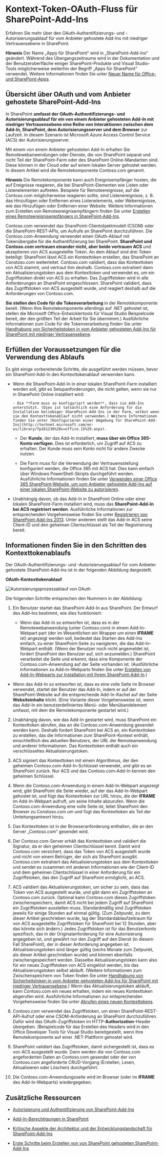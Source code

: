 # <a name="context-token-oauth-flow-for-sharepoint-add-ins"></a>Kontext-Token-OAuth-Fluss für SharePoint-Add-Ins
Erfahren Sie mehr über den OAuth-Authentifizierungs- und -Autorisierungsablauf für vom Anbieter gehostete Add-Ins mit niedriger Vertrauensebene in SharePoint.
 

 **Hinweis** Der Name „Apps für SharePoint“ wird in „SharePoint-Add-Ins“ geändert. Während des Übergangszeitraums wird in der Dokumentation und der Benutzeroberfläche einiger SharePoint-Produkte und Visual Studio-Tools möglicherweise weiterhin der Begriff „Apps für SharePoint“ verwendet. Weitere Informationen finden Sie unter [Neuer Name für Office- und SharePoint-Apps](new-name-for-apps-for-sharepoint#bk_newname).
 


## <a name="get-an-overview-of-oauth-and-sharepoint-provider-hosted-sharepoint-add-ins"></a>Übersicht über OAuth und vom Anbieter gehostete SharePoint-Add-Ins
<a name="OAuth_Actors"> </a>

In SharePoint **umfasst der OAuth-Authentifizierungs- und Autorisierungsablauf für ein von einem Anbieter gehosteten Add-In mit niedriger Vertrauensebene eine Reihe von Interaktionen zwischen dem Add-In, SharePoint, dem Autorisierungsserver und dem Browser** zur Laufzeit. In diesem Szenario ist Microsoft Azure Access Control Service (ACS) der Autorisierungsserver.
 

 
Mit einem von einem Anbieter gehosteten Add-In erhalten Sie Remotewebanwendungen oder Dienste, die von SharePoint separat und nicht Teil der SharePoint-Farm oder des SharePoint Online-Mandanten sind. Diese können in der Cloud oder auf einem lokalen Server gehostet werden. In diesem Artikel wird die Remotekomponente Contoso.com genannt.
 

 

 **Hinweis** Die Remotekomponente kann auch Ereignisempfänger hosten, die auf Ereignisse reagieren, die bei SharePoint-Elementen wie Listen oder Listenelementen auftreten. Beispiele für Remoteereignisse, auf die Contoso.com möglicherweise reagieren sollte, sind Listenereignisse, z. B. das Hinzufügen oder Entfernen eines Listenelements, oder Webereignisse, wie das Hinzufügen oder Entfernen einer Website. Weitere Informationen zum Erstellen von Remoteereignisempfängern finden Sie unter [Erstellen eines Remoteereignisempfängers in SharePoint-Add-Ins](create-a-remote-event-receiver-in-sharepoint-add-ins).
 

Contoso.com verwendet das SharePoint-Clientobjektmodell (CSOM) oder die SharePoint-REST-APIs, um Aufrufe an SharePoint durchzuführen. Die Contoso.com-Anwendung verwendet einen OAuth-Ablauf mit Tokenübergabe für die Authentifizierung bei SharePoint. **SharePoint und Contoso.com vertrauen einander nicht, aber beide vertrauen ACS** und akzeptieren von ACS ausgestellte Token. An dem Ablauf sind drei Token beteiligt: SharePoint lässt ACS ein Kontexttoken erstellen, das SharePoint an Constoso.com weiterleitet. Contoso.com validiert, dass das Kontexttoken von ACS stammt, und vertraut ihm deshalb. Contoso.com extrahiert dann ein Aktualisierungstoken aus dem Kontexttoken und verwendet es, um ein Zugriffstoken direkt von ACS zu erhalten. Das Zugriffstoken wird in alle Anforderungen an SharePoint eingeschlossen. SharePoint validiert, dass das Zugriffstoken von ACS ausgestellt wurde, und reagiert deshalb auf die Anforderungen von Contoso.com.
 

 
 **Sie stellen den Code für die Tokenverarbeitung** in der Remotekomponente bereit. (Wenn Ihre Remotekomponente allerdings auf .NET gehostet ist, stellen die Microsoft Office-Entwicklertools für Visual Studio Beispielcode bereit, der den größten Teil der Arbeit für Sie übernimmt.) Ausführliche Informationen zum Code für die Tokenverarbeitung finden Sie unter [Handhabung von Sicherheitstoken in vom Anbieter gehosteten Add-Ins für SharePoint mit niedriger Vertrauensebene](handle-security-tokens-in-provider-hosted-low-trust-sharepoint-add-ins).
 

 

## <a name="complete-the-prerequisites-for-using-the-flow"></a>Erfüllen der Voraussetzungen für die Verwendung des Ablaufs
<a name="Prerequisites"> </a>

Es gibt einige vorbereitende Schritte, die ausgeführt werden müssen, bevor ein SharePoint-Add-In den Kontexttokenablauf verwenden kann. 
 

 

- Wenn die SharePoint-Add-In in einer lokalen SharePoint-Farm installiert werden soll, gibt es Setupanforderungen, die nicht gelten, wenn sie nur in SharePoint Online installiert wird:
    
      - Die **Farm muss so konfiguriert werden**, dass sie Add-Ins unterstützt. (Dies ist tatsächlich eine Anforderung für die Installation beliebiger SharePoint-Add-Ins in der Farm, selbst wenn sie den Kontexttokenablauf nicht verwenden.) Weitere Informationen finden Sie unter [Konfigurieren einer Umgebung für SharePoint-Add-Ins](http://technet.microsoft.com/en-us/library/fp161236%28v=office.15%29.aspx).
    
 
  - Der **Kunde**, der das Add-In installiert, **muss über ein Office 365-Konto verfügen**. Dies ist erforderlich, um Zugriff auf ACS zu erhalten. Der Kunde muss sein Konto nicht für andere Zwecke nutzen.
    
 
  - Die Farm muss für die Verwendung der Vertrauensstellung konfiguriert werden, die Office 365 mit ACS hat. Dies kann einfach über Windows PowerShell-Skripts durchgeführt werden. Ausführliche Informationen finden Sie unter  [Verwenden einer Office 365 SharePoint-Website, um vom Anbieter gehostete Add-Ins auf einer lokalen SharePoint-Website zu autorisieren](use-an-office-365-sharepoint-site-to-authorize-provider-hosted-add-ins-on-an-on-premises-sharepoint-site).
    
 
- Unabhängig davon, ob das Add-In in SharePoint Online oder einer lokalen SharePoint-Farm installiert wird, muss das **SharePoint-Add-In bei ACS registriert werden**. Ausführliche Informationen zur entsprechenden Vorgehensweise finden Sie unter [Registrieren von SharePoint-Add-Ins 2013](register-sharepoint-add-ins-2013). Unter anderem stellt das Add-In ACS seine Client-ID und den geheimen Clientschlüssel als Teil der Registrierung bereit.
    
 

## <a name="see-the-steps-in-the-context-token-flow"></a>Informationen finden Sie in den Schritten des Kontexttokenablaufs
<a name="OAuth_ProcessFlowSteps"> </a>

Der OAuth-Authentifizierungs- und -Autorisierungsablauf für vom Anbieter gehostete SharePoint-Add-Ins ist in der folgenden Abbildung dargestellt.
 

 

**OAuth-Kontexttokenablauf**

 

 
![Autorisierungsprozessablauf von OAuth](../../images/833fcdcc-1755-438b-9ada-dce9646564c0.gif)
 
Die folgenden Schritte entsprechen den Nummern in der Abbildung:
 

 

 

1. Ein Benutzer startet das SharePoint-Add-In aus SharePoint. Der Entwurf des Add-Ins bestimmt, wie dies funktioniert:
    
      - Wenn das Add-In so entworfen ist, dass es in der Remotewebanwendung (unter Contoso.com) in einem Add-In-Webpart part (der im Wesentlichen ein Wrapper um einen **IFRAME** ist) angezeigt werden soll, bedeutet das Starten des Add-Ins einfach, zu einer SharePoint-Seite zu navigieren, die das Add-In-Webpart enthält. (Wenn der Benutzer noch nicht angemeldet ist, fordert SharePoint den Benutzer auf, sich anzumelden.) SharePoint verarbeitet die Seite und erkennt, dass eine Komponente der Contoso.com-Anwendung auf der Seite vorhanden ist. (Ausführliche Informationen zu Add-In-Webparts finden Sie unter [Erstellen von Add-In-Webparts zur Installation mit Ihrem SharePoint-Add-In](create-add-in-parts-to-install-with-your-sharepoint-add-in).)
    
 
  - Wenn das Add-In so entworfen ist, dass es eine volle Seite im Browser verwendet, startet der Benutzer das Add-In, indem er auf der SharePoint-Website auf die entsprechende Add-In-Kachel auf der Seite **Websiteinhalte** klickt. (Eine Variante dieser Vorgehensweise ist, wenn das Add-In ein benutzerdefiniertes Menü- oder Menübandelement umfasst, mit dem die Remotekomponente gestartet wird.)
    
 
2. Unabhängig davon, wie das Add-In gestartet wird, muss SharePoint ein Kontexttoken abrufen, das an die Contoso.com-Anwendung gesendet werden kann. Deshalb fordert SharePoint bei ACS an, ein Kontexttoken zu erstellen, das die Informationen zum SharePoint-Kontext enthält, einschließlich des aktuellen Benutzers, der URL der Remoteanwendung und anderer Informationen. Das Kontexttoken enthält auch ein verschlüsseltes Aktualisierungstoken.
    
 
3. ACS signiert das Kontexttoken mit einem Algorithmus, der den geheimen Contoso.com-Add-In-Schlüssel verwendet, und gibt es an SharePoint zurück. Nur ACS und das Contoso.com-Add-In kennen den geheimen Schlüssel.
    
 
4. Wenn die Contoso.com-Anwendung in einem Add-In-Webpart angezeigt wird, gibt SharePoint die Seite wieder, auf der das Add-In-Webpart gehostet ist, und fügt das Kontexttoken zur URL hinzu, die der **IFRAME** im Add-In-Webpart aufruft, um seine Inhalte abzurufen. Wenn die Contoso.com-Anwendung eine volle Seite ist, leitet SharePoint den Browser zu Constoso.com um und fügt das Kontexttoken als Teil der Umleitungsantwort hinzu.
    
 
5. Das Kontexttoken ist in der Browseranforderung enthalten, die an den Server „Contoso.com“ gesendet wird.
    
 
6. Der Contoso.com-Server erhält das Kontexttoken und validiert die Signatur, da er den geheimen Clientschlüssel kennt. Damit wird Contoso.com versichert, dass das Token von ACS ausgestellt wurde und nicht von einem Betrüger, der sich als SharePoint ausgibt. Contoso.com extrahiert das Aktualisierungstoken aus dem Kontexttoken und sendet es zusammen mit anderen Informationen wie der Client-ID und dem geheimen Clientschlüssel in einer Anforderung für ein Zugriffstoken, das den Zugriff auf SharePoint ermöglicht, an ACS.
    
 
7. ACS validiert das Aktualisierungstoken, um sicher zu sein, dass das Token von ACS ausgestellt wurde, und gibt dann ein Zugriffstoken an Contoso.com zurück. Optional kann Contoso.com dieses Zugriffstoken zwischenspeichern, damit ACS nicht bei jedem Zugriff auf SharePoint ein Zugriffstoken ausstellen muss. Standardmäßig sind Zugriffstoken jeweils für einige Stunden auf einmal gültig. (Zum Zeitpunkt, zu dem dieser Artikel geschrieben wurde, lag der Standardablaufzeitraum für von ACS ausgestellte Zugriffstoken für SharePoint bei 12 Stunden, aber das könnte sich ändern.) Jedes Zugriffstoken ist für das Benutzerkonto spezifisch, das in der Originalanforderung für eine Autorisierung angegeben ist, und gewährt nur den Zugriff auf den Dienst (in diesem Fall SharePoint), der in dieser Anforderung angegeben ist. Aktualisierungstoken sind länger gültig (sechs Monate zum Zeitpunkt, als dieser Artikel geschrieben wurde) und können ebenfalls zwischengespeichert werden. Dasselbe Aktualisierungstoken kann also für ein neues Zugriffstoken von ACS eingelöst werden, bis das Aktualisierungstoken selbst abläuft. (Weitere Informationen zum Zwischenspeichern von Token finden Sie unter  [Handhabung von Sicherheitstoken in vom Anbieter gehosteten Add-Ins für SharePoint mit niedriger Vertrauensebene](handle-security-tokens-in-provider-hosted-low-trust-sharepoint-add-ins).) Wenn das Aktualisierungstoken abläuft, kann Contoso.com ein neues erhalten, indem ein neues Kontexttoken abgerufen wird. Ausführliche Informationen zur entsprechenden Vorgehensweise finden Sie unter  [Abrufen eines neuen Kontexttokens](handle-security-tokens-in-provider-hosted-low-trust-sharepoint-add-ins#GetNewContextToken).
    
 
8. Contoso.com verwendet das Zugriffstoken, um einen SharePoint-REST-API-Aufruf oder eine CSOM-Anforderung an SharePoint durchzuführen. Dafür wird das OAuth-Zugriffstoken im HTTP-**Authorization**-Header übergeben. (Beispielcode für das Erstellen des Headers wird in den Office Developer Tools für Visual Studio bereitgestellt, wenn Ihre Remotekomponente auf einer .NET-Plattform gehostet wird.
    
 
9. SharePoint validiert das Zugriffstoken, damit sichergestellt ist, dass es von ACS ausgestellt wurde. Dann werden die von Contoso.com angeforderten Daten an Contoso.com gesendet oder der von Contoso.com angeforderte CRUD-Vorgang (Erstellen, Lesen, Aktualisieren oder Löschen) durchgeführt.
    
 
10. Die Contoso.com-Anwendungsseite wird im Browser (oder im **IFRAME** des Add-In-Webparts) wiedergegeben.
    
 

## <a name="additional-resources"></a>Zusätzliche Ressourcen
<a name="Filename_AdditionalResources"> </a>


-  [Autorisierung und Authentifizierung von SharePoint-Add-Ins](authorization-and-authentication-of-sharepoint-add-ins)
    
 
-  [Add-In-Berechtigungen in SharePoint](add-in-permissions-in-sharepoint-2013)
    
 
-  [Kritische Aspekte der Architektur und der Entwicklungslandschaft für SharePoint-Add-Ins](important-aspects-of-the-sharepoint-add-in-architecture-and-development-landscape)
    
 
-  [Erste Schritte beim Erstellen von von SharePoint gehosteten SharePoint-Add-Ins](get-started-creating-sharepoint-hosted-sharepoint-add-ins)
    
 

